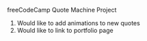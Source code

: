 freeCodeCamp Quote Machine Project

1. Would like to add animations to new quotes
2. Would like to link to portfolio page
